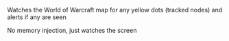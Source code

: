 Watches the World of Warcraft map for any yellow dots (tracked nodes) and alerts if any are seen

No memory injection, just watches the screen
